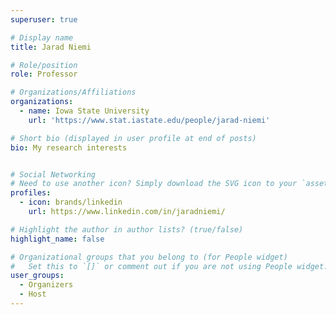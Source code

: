 ```yaml
---
superuser: true

# Display name
title: Jarad Niemi

# Role/position
role: Professor

# Organizations/Affiliations
organizations:
  - name: Iowa State University
    url: 'https://www.stat.iastate.edu/people/jarad-niemi'

# Short bio (displayed in user profile at end of posts)
bio: My research interests 


# Social Networking
# Need to use another icon? Simply download the SVG icon to your `assets/media/icons/` folder.
profiles:
  - icon: brands/linkedin
    url: https://www.linkedin.com/in/jaradniemi/

# Highlight the author in author lists? (true/false)
highlight_name: false

# Organizational groups that you belong to (for People widget)
#   Set this to `[]` or comment out if you are not using People widget.
user_groups:
  - Organizers
  - Host
---
```


